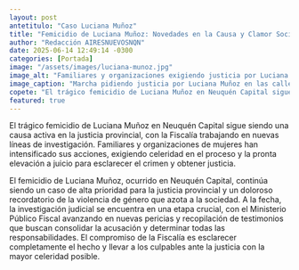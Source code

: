 ```yaml
---
layout: post
antetitulo: "Caso Luciana Muñoz"
title: "Femicidio de Luciana Muñoz: Novedades en la Causa y Clamor Social en el Centro de la Agenda Neuquina"
author: "Redacción AIRESNUEVOSNQN"
date: 2025-06-14 12:49:14 -0300
categories: [Portada]
image: "/assets/images/luciana-munoz.jpg"
image_alt: "Familiares y organizaciones exigiendo justicia por Luciana Muñoz."
image_caption: "Marcha pidiendo justicia por Luciana Muñoz en las calles de Neuquén." # <-- ¡Aquí está la corrección!
copete: "El trágico femicidio de Luciana Muñoz en Neuquén Capital sigue siendo una causa activa en la justicia provincial, con la Fiscalía trabajando en nuevas líneas de investigación. Familiares y organizaciones de mujeres han intensificado sus acciones, exigiendo celeridad en el proceso y la pronta elevación a juicio para esclarecer el crimen y obtener justicia."
featured: true
---
```


El trágico femicidio de Luciana Muñoz en Neuquén Capital sigue siendo una causa activa en la justicia provincial, con la Fiscalía trabajando en nuevas líneas de investigación. Familiares y organizaciones de mujeres han intensificado sus acciones, exigiendo celeridad en el proceso y la pronta elevación a juicio para esclarecer el crimen y obtener justicia.

El femicidio de Luciana Muñoz, ocurrido en Neuquén Capital, continúa siendo un caso de alta prioridad para la justicia provincial y un doloroso recordatorio de la violencia de género que azota a la sociedad. A la fecha, la investigación judicial se encuentra en una etapa crucial, con el Ministerio Público Fiscal avanzando en nuevas pericias y recopilación de testimonios que buscan consolidar la acusación y determinar todas las responsabilidades. El compromiso de la Fiscalía es esclarecer completamente el hecho y llevar a los culpables ante la justicia con la mayor celeridad posible.